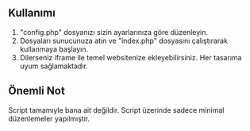 ## Kullanımı

1. "config.php" dosyanızı sizin ayarlarınıza göre düzenleyin.
2. Dosyaları sunucunuza atın ve "index.php" dosyasını çalıştırarak kullanmaya başlayın.
3. Dilerseniz iframe ile temel websitenize ekleyebilirsiniz. Her tasarıma uyum sağlamaktadır.

## Önemli Not

Script tamamıyle bana ait değildir. Script üzerinde sadece minimal düzenlemeler yapılmıştır.

